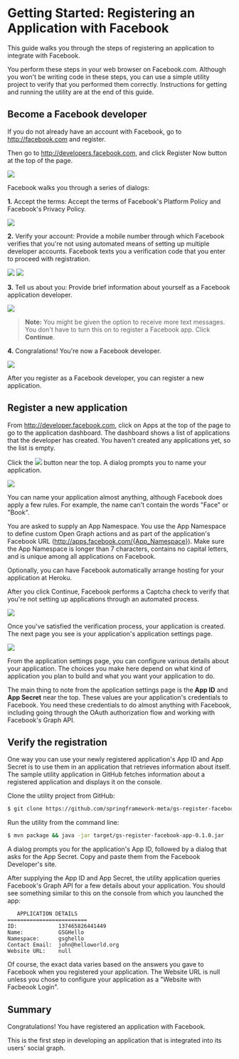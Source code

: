 Getting Started: Registering an Application with Facebook
========================================================
This guide walks you through the steps of registering an application to integrate with Facebook.

You perform these steps in your web browser on Facebook.com. Although you won't be writing code in these steps, you can use a simple utility project to verify that you performed them correctly. Instructions for getting and running the utility are at the end of this guide.

Become a Facebook developer
-----------------------------
If you do not already have an account with Facebook, go to http://facebook.com and register. 

Then go to http://developers.facebook.com, and click Register Now button at the top of the page.

![](images/fb-dev-register.png)

Facebook walks you through a series of dialogs:

__1.__ Accept the terms: Accept the terms of Facebook's Platform Policy and Facebook's Privacy Policy.    

![](images/fb-terms-agree.png)

__2.__ Verify your account: Provide a mobile number through which Facebook verifies that you're not using automated means of setting up multiple developer accounts. Facebook texts you a verification code that you enter to proceed with registration. 

![](images/fb-verify1.png)
![](images/fb-verify2.png)

__3.__ Tell us about you: Provide brief information about yourself as a Facebook application developer.

![](images/fb-about-you.png)

> **Note:** You might be given the option to receive more text messages. You don't have to turn this on to register a Facebook app. Click **Continue**.

__4.__ Congralations! You're now a Facebook developer.

![](images/fb-congrats.png)

 
After you register as a Facebook developer, you can register a new application.

Register a new application
-----------------------------
From http://developer.facebook.com, click on Apps at the top of the page to go to the application dashboard. The dashboard shows a list of applications that the developer has created. You haven't created any applications yet, so the list is empty. 

Click the ![](images/fb-create-new-app-button.png) button near the top. A dialog prompts you to name your application.

![](images/fb-new-app-form.png)

You can name your application almost anything, although Facebook does apply a few rules. For example, the name can't contain the words "Face" or "Book".

You are asked to supply an App Namespace. You use the App Namespace to define custom Open Graph actions and as part of the application's Facebook URL (http://apps.facebook.com/{App_Namespace}). Make sure the App Namespace is longer than 7 characters, contains no capital letters, and is unique among all applications on Facebook.

Optionally, you can have Facebook automatically arrange hosting for your application at Heroku.

After you click Continue, Facebook performs a Captcha check to verify that you're not setting up applications through an automated process.

![](images/fb-captcha.png)

Once you've satisfied the verification process, your application is created. The next page you see is your application's application settings page.

![](images/fb-app-settings.png)

From the application settings page, you can configure various details about your application. The choices you make here depend on what kind of application you plan to build and what you want your application to do. 

The main thing to note from the application settings page is the __App ID__ and __App Secret__ near the top. These values are your application's credentials to Facebook. You need these credentials to do almost anything with Facebook, including going through the OAuth authorization flow and working with Facebook's Graph API.

Verify the registration
--------------------------
One way you can use your newly registered application's App ID and App Secret is to use them in an application that retrieves information about itself. The sample utility application in GitHub fetches information about a registered application and displays it on the console.

Clone the utility project from GitHub:

```sh
$ git clone https://github.com/springframework-meta/gs-register-facebook-app.git
```

Run the utility from the command line:

```sh
$ mvn package && java -jar target/gs-register-facebook-app-0.1.0.jar
```

A dialog prompts you for the application's App ID, followed by a dialog that asks for the App Secret. Copy and paste them from the Facebook Developer's site.

After supplying the App ID and App Secret, the utility application queries Facebook's Graph API for a few details about your application. You should see something similar to this on the console from which you launched the app:

```
   APPLICATION DETAILS
=========================
ID:             137465826441449
Name:           GSGHello
Namespace:      gsghello
Contact Email:  john@helloworld.org
Website URL:    null
```

Of course, the exact data varies based on the answers you gave to Facebook when you registered your application. The Website URL is null unless you chose to configure your application as a "Website with Facbeook Login".


Summary
-------
Congratulations! You have registered an application with Facebook.

This is the first step in developing an application that is integrated into its users' social graph.

